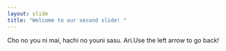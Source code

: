```yaml
---
layout: slide
title: "Welcome to our second slide! "
---
```

Cho no you ni mai, hachi no youni sasu. Ari.Use the left arrow to go back!
